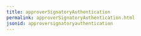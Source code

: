 ```yaml
---
title: approverSignatoryAuthentication
permalink: approverSignatoryAuthentication.html
jsonid: approversignatoryauthentication
---
```

